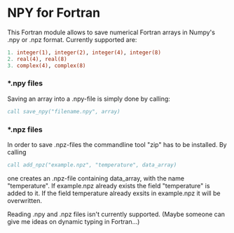 # NPY for Fortran
This Fortran module allows to save numerical Fortran arrays in Numpy's .npy or .npz format. Currently supported are:
```fortran
1. integer(1), integer(2), integer(4), integer(8)
2. real(4), real(8)
3. complex(4), complex(8)
```
### *.npy files
Saving an array into a .npy-file is simply done by calling:
```fortran
call save_npy("filename.npy", array)
```


### *.npz files
In order to save .npz-files the commandline tool "zip" has to be installed. By calling 
```fortran
call add_npz("example.npz", "temperature", data_array)
```
one creates an .npz-file containing data_array, with the name "temperature". If example.npz already exists the field "temperature" is added to it. If the field temperature already exsits in example.npz it will be overwritten.


Reading .npy and .npz files isn't currently supported. (Maybe someone can give me ideas on dynamic typing in Fortran...)
